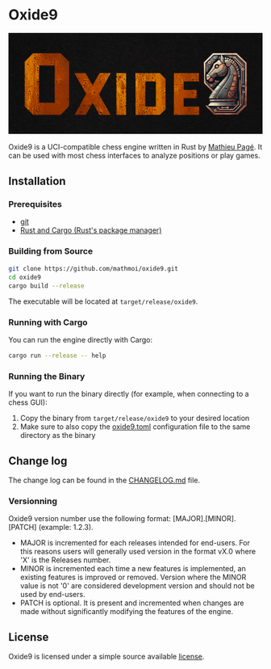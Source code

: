 # Oxide9

<p align="center">
  <img src="https://github.com/mathmoi/oxide9/blob/master/assets/images/Oxide9-large.png?raw=true" alt="m8">
</p>

Oxide9 is a UCI-compatible chess engine written in Rust by [Mathieu Pagé](https://www.mathieupage.com). It can be used with most chess interfaces to analyze positions or play games.

## Installation
### Prerequisites
- [git](https://git-scm.com/)
- [Rust and Cargo (Rust's package manager)](https://www.rust-lang.org/tools/install)

### Building from Source
```bash
git clone https://github.com/mathmoi/oxide9.git
cd oxide9
cargo build --release
```
The executable will be located at `target/release/oxide9`.

### Running with Cargo
You can run the engine directly with Cargo:
```bash
cargo run --release -- help
```

### Running the Binary
If you want to run the binary directly (for example, when connecting to a chess GUI):

1. Copy the binary from `target/release/oxide9` to your desired location
2. Make sure to also copy the [oxide9.toml](assets/config/oxide9.toml) configuration file to the same directory as the binary

## Change log

The change log can be found in the [CHANGELOG.md](CHANGELOG.md) file.

### Versionning

Oxide9 version number use the following format: [MAJOR].[MINOR].[PATCH] (example: 1.2.3).

- MAJOR is incremented for each releases intended for end-users. For this reasons users will generally used version in the format vX.0 where 'X' is the Releases number.
- MINOR is incremented each time a new features is implemented, an existing features is improved or removed. Version where the MINOR value is not '0' are considered development version and should not be used by end-users.
- PATCH is optional. It is present and incremented when changes are made without significantly modifying the features of the engine.

## License

Oxide9 is licensed under a simple source available [license](LICENSE).